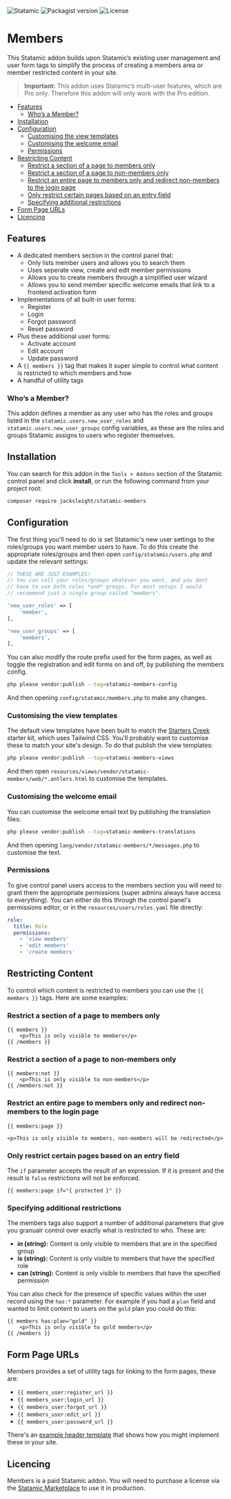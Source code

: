 <!-- statamic:hide -->

![Statamic](https://flat.badgen.net/badge/Statamic/3.2+/FF269E)
![Packagist version](https://flat.badgen.net/packagist/v/jacksleight/statamic-members)
![License](https://flat.badgen.net/github/license/jacksleight/statamic-members)

# Members 

<!-- /statamic:hide -->

This Statamic addon builds upon Statamic’s existing user management and user form tags to simplify the process of creating a members area or member restricted content in your site.

> **Important:** This addon uses Statamic’s multi-user features, which are Pro only. Therefore this addon will only work with the Pro edition.

- [Features](#features)
  * [Who’s a Member?](#who-s-a-member-)
- [Installation](#installation)
- [Configuration](#configuration)
  * [Customising the view templates](#customising-the-view-templates)
  * [Customising the welcome email](#customising-the-welcome-email)
  * [Permissions](#permissions)
- [Restricting Content](#restricting-content)
  * [Restrict a section of a page to members only](#restrict-a-section-of-a-page-to-members-only)
  * [Restrict a section of a page to non-members only](#restrict-a-section-of-a-page-to-non-members-only)
  * [Restrict an entire page to members only and redirect non-members to the login page](#restrict-an-entire-page-to-members-only-and-redirect-non-members-to-the-login-page)
  * [Only restrict certain pages based on an entry field](#only-restrict-certain-pages-based-on-an-entry-field)
  * [Specifying additional restrictions](#specifying-additional-restrictions)
- [Form Page URLs](#form-page-urls)
- [Licencing](#licencing)

## Features

* A dedicated members section in the control panel that:
	* Only lists member users and allows you to search them
	* Uses seperate view, create and edit member permissions
	* Allows you to create members through a simplified user wizard
	* Allows you to send member specific welcome emails that link to a frontend activation form
* Implementations of all built-in user forms:
	* Register
	* Login
	* Forgot password
	* Reset password
* Plus these additional user forms:
	* Activate account
	* Edit account
	* Update password
* A `{{ members }}` tag that makes it super simple to control what content is restricted to which members and how
* A handful of utility tags

### Who’s a Member?

This addon defines a member as any user who has the roles and groups listed in the `statamic.users.new_user_roles` and `statamic.users.new_user_groups` config variables, as these are the roles and groups Statamic assigns to users who register themselves.

## Installation

You can search for this addon in the `Tools > Addons` section of the Statamic control panel and click **install**, or run the following command from your project root:

```bash
composer require jacksleight/statamic-members
```

## Configuration

The first thing you'll need to do is set Statamic's new user settings to the roles/groups you want member users to have. To do this create the appropriate roles/groups and then open `config/statamic/users.php` and update the relevant settings:

```php
// THESE ARE JUST EXAMPLES!
// You can call your roles/groups whatever you want, and you dont
// have to use both roles *and* groups. For most setups I would
// recommend just a single group called "members".

'new_user_roles' => [
    'member',
],

'new_user_groups' => [
    'members',
],
```

You can also modify the route prefix used for the form pages, as well as toggle the registration and edit forms on and off, by publishing the members config.

```bash
php please vendor:publish --tag=statamic-members-config
```

And then opening `config/statamic/members.php` to make any changes.

### Customising the view templates

The default view templates have been built to match the [Starters Creek](https://statamic.com/starter-kits/statamic/starters-creek) starter kit, which uses Tailwind CSS. You'll probably want to customise these to match your site's design. To do that publish the view templates:

```bash
php please vendor:publish --tag=statamic-members-views
```

And then open `resources/views/vendor/statamic-members/web/*.antlers.html` to customise the templates.

### Customising the welcome email

You can customise the welcome email text by publishing the translation files:

```bash
php please vendor:publish --tag=statamic-members-translations
```

And then opening `lang/vendor/statamic-members/*/messages.php` to customise the text.

### Permissions

To give control panel users access to the members section you will need to grant them the appropriate permissions (super admins always have access to everything). You can either do this through the control panel's permissions editor, or in the `resources/users/roles.yaml` file directly:

```yaml
role:
  title: Role
  permissions:
    - 'view members'
    - 'edit members'
    - 'create members'
```

## Restricting Content

To control which content is restricted to members you can use the `{{ members }}` tags. Here are some examples:

### Restrict a section of a page to members only

```antlers
{{ members }}
	<p>This is only visible to members</p>
{{ /members }}
```

### Restrict a section of a page to non-members only

```antlers
{{ members:not }}
	<p>This is only visible to non-members</p>
{{ /members:not }}
```

### Restrict an entire page to members only and redirect non-members to the login page

```antlers
{{ members:page }}

<p>This is only visible to members, non-members will be redirected</p>
```

### Only restrict certain pages based on an entry field

The `if` parameter accepts the result of an expression. If it is present and the result is `false` restrictions will not be enforced. 

```antlers
{{ members:page if="{ protected }" }}
```

### Specifying additional restrictions

The members tags also support a number of additional parameters that give you granualr control over exactly what is restricted to who. These are:

* **in (string):** Content is only visible to members that are in the specified group 
* **is (string):** Content is only visible to members that have the specified role 
* **can (string):** Content is only visible to members that have the specified permission 

You can also check for the presence of specific values within the user record using the `has:*` parameter. For example if you had a `plan` field and wanted to limit content to users on the `gold` plan you could do this:

```antlers
{{ members has:plan="gold" }}
	<p>This is only visible to gold members</p>
{{ /members }}
```

## Form Page URLs

Members provides a set of utility tags for linking to the form pages, these are:

* `{{ members_user:register_url }}`
* `{{ members_user:login_url }}`
* `{{ members_user:forgot_url }}`
* `{{ members_user:edit_url }}`
* `{{ members_user:password_url }}`

There's an [example header template](examples/_header.antlers.html) that shows how you might implement these in your site.

<!-- statamic:hide -->

## Licencing

Members is a paid Statamic addon. You will need to purchase a license via the [Statamic Marketplace](https://statamic.com/addons/jacksleight/members) to use it in production.

<!-- /statamic:hide -->